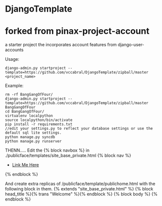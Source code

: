 DjangoTemplate
==============
forked from
pinax-project-account
=====================

a starter project the incorporates account features from django-user-accounts


Usage:

    django-admin.py startproject --template=https://github.com/vccabral/DjangoTemplate/zipball/master <project_name>

Example:

    rm -rf BangGangOfFour/
    django-admin.py startproject --template=https://github.com/vccabral/DjangoTemplate/zipball/master BangGangOfFour
    cd BangGangOfFour/
    virtualenv localpython
    source localpython/bin/activate
    pip install -r requirements.txt
    //edit your settings.py to reflect your database settings or use the default sql lite settings. 
    python manage.py syncdb
    python manage.py runserver

THENN.....
Edit the {% block navbox %} in ./publicface/templates/site_base_private.html
{% block nav %}
<ul class="nav">
    <li id="tab_fifth">
        <a href="#">Link Me Here</a>
    </li>
</ul>
{% endblock %}

And create extra replicas of /publicface/template/publichome.html with the following block in them.
{% extends "site_base_private.html" %}
{% block head_title %}{% trans "Welcome" %}{% endblock %}
{% block body %}
{% endblock %}
